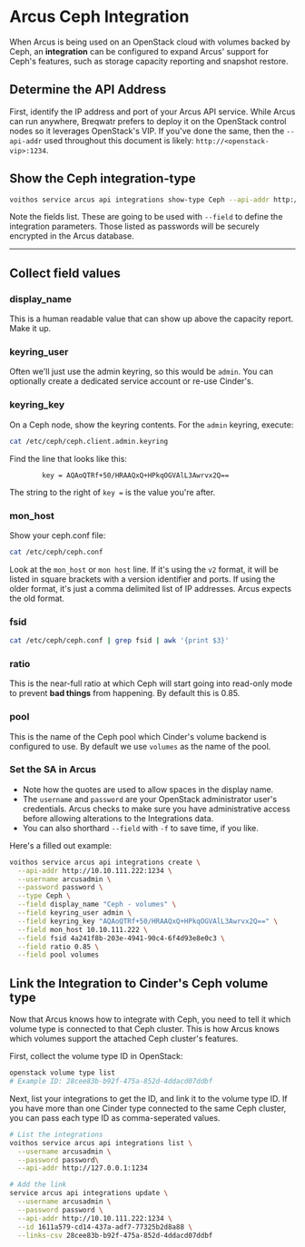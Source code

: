 # Arcus Ceph Integration

When Arcus is being used on an OpenStack cloud with volumes backed by Ceph, an **integration** can
be configured to expand Arcus' support for Ceph's features, such as storage capacity reporting and
snapshot restore.

## Determine the API Address

First, identify the IP address and port of your Arcus API service. While Arcus can run anywhere,
Breqwatr prefers to deploy it on the OpenStack control nodes so it leverages OpenStack's VIP. If
you've done the same, then the `--api-addr` used throughout this document is likely:
`http://<openstack-vip>:1234`.


## Show the Ceph integration-type

```bash
voithos service arcus api integrations show-type Ceph --api-addr http://example.com:1234
```

Note the fields list. These are going to be used with `--field` to define the integration
parameters. Those listed as passwords will be securely encrypted in the Arcus database.



---


## Collect field values


### display_name

This is a human readable value that can show up above the capacity report. Make it up.


### keyring_user

Often we'll just use the admin keyring, so this would be `admin`. You can optionally create a
dedicated service account or re-use Cinder's.


### keyring_key

On a Ceph node, show the keyring contents. For the `admin` keyring, execute:

```bash
cat /etc/ceph/ceph.client.admin.keyring
```

Find the line that looks like this:

```
        key = AQAoQTRf+50/HRAAQxQ+HPkqOGVAlL3Awrvx2Q==
```

The string to the right of `key =` is the value you're after.


### mon_host

Show your ceph.conf file:

```bash
cat /etc/ceph/ceph.conf
```

Look at the `mon_host` or `mon host` line. If it's using the `v2` format, it will be listed in
square brackets with a version identifier and ports. If using the older format, it's just a comma
delimited list of IP addresses. Arcus expects the old format.


### fsid

```bash
cat /etc/ceph/ceph.conf | grep fsid | awk '{print $3}'
```


### ratio

This is the near-full ratio at which Ceph will start going into read-only mode to prevent
**bad things** from happening. By default this is 0.85.


### pool

This is the name of the Ceph pool which Cinder's volume backend is configured to use. By default
we use `volumes` as the name of the pool.


### Set the SA in Arcus

- Note how the quotes are used to allow spaces in the display name.
- The `username` and `password` are your OpenStack administrator user's credentials. Arcus checks
  to make sure you have administrative access before allowing alterations to the Integrations data.
- You can also shorthard `--field` with `-f` to save time, if you like.

Here's a filled out example:

```bash
voithos service arcus api integrations create \
  --api-addr http://10.10.111.222:1234 \
  --username arcusadmin \
  --password password \
  --type Ceph \
  --field display_name "Ceph - volumes" \
  --field keyring_user admin \
  --field keyring_key "AQAoQTRf+50/HRAAQxQ+HPkqOGVAlL3Awrvx2Q==" \
  --field mon_host 10.10.111.222 \
  --field fsid 4a241f8b-203e-4941-90c4-6f4d93e8e0c3 \
  --field ratio 0.85 \
  --field pool volumes
```


## Link the Integration to Cinder's Ceph volume type

Now that Arcus knows how to integrate with Ceph, you need to tell it which volume type is connected
to that Ceph cluster. This is how Arcus knows which volumes support the attached Ceph cluster's
features.

First, collect the volume type ID in OpenStack:

```bash
openstack volume type list
# Example ID: 28cee83b-b92f-475a-852d-4ddacd07ddbf
```

Next, list your integrations to get the ID, and link it to the volume type ID.
If you have more than one Cinder type connected to the same Ceph cluster, you can pass each type
ID as comma-seperated values.

```bash
# List the integrations
voithos service arcus api integrations list \
  --username arcusadmin \
  --password password\
  --api-addr http://127.0.0.1:1234

# Add the link
service arcus api integrations update \
  --username arcusadmin \
  --password password \
  --api-addr http://10.10.111.222:1234 \
  --id 1611a579-cd14-437a-adf7-77325b2d8a88 \
  --links-csv 28cee83b-b92f-475a-852d-4ddacd07ddbf
```

